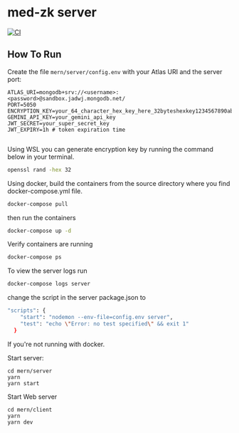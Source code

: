 # med-zk server 


[![CI](https://github.com/mongodb-developer/mern-stack-example/actions/workflows/main.yaml/badge.svg)](https://github.com/mongodb-developer/mern-stack-example/actions/workflows/main.yaml)

## How To Run
Create the file `mern/server/config.env` with your Atlas URI and the server port:
```
ATLAS_URI=mongodb+srv://<username>:<password>@sandbox.jadwj.mongodb.net/
PORT=5050
ENCRYPTION_KEY=your_64_character_hex_key_here_32byteshexkey1234567890abcdef
GEMINI_API_KEY=your_gemini_api_key
JWT_SECRET=your_super_secret_key
JWT_EXPIRY=1h # token expiration time


```

Using WSL you can generate encryption key by running the command below in your terminal.
```bash
openssl rand -hex 32
```

Using docker, build the containers from the source directory where you find docker-compose.yml file.

```bash
docker-compose pull
```

then run the containers

```bash
docker-compose up -d
```

Verify containers are running

```bash
docker-compose ps
```

To view the server logs run

```bash
docker-compose logs server
```



change the script in the server package.json to
```bash
"scripts": {
    "start": "nodemon --env-file=config.env server", 
    "test": "echo \"Error: no test specified\" && exit 1"
  }
```
If you're not running with docker.

Start server:
```
cd mern/server
yarn
yarn start
```

Start Web server
```
cd mern/client
yarn
yarn dev
```
